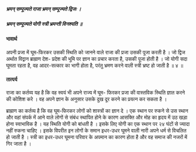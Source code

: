 ##### भ्रमन् सम्पूज्यते राजा भ्रमन् सम्पूज्यते द्विजः ।
##### भ्रमन् सम्पूज्यते योगी स्त्री भ्रमन्ती विनश्यति ॥

#### भावार्थ

अपनी प्रजा में घूम-फिरकर उसकी स्थिति को जानने वाले राजा की प्रजा उसकी पूजा करती है । जो द्विज अर्थात विद्वान ब्राह्मण देश- प्रदेश की भूमि पर ज्ञान का प्रचार करता है, उसकी पूजा होती है । जो योगी सदा घूमता रहता है, वह आदर-सत्कार का भागी होता है, परंतु भ्रमण करने वाली स्त्री भ्रष्ट हो जाती है ॥ ४ ॥

#### तात्पर्य

राजा का कर्तव्य यह है कि वह स्वयं भी अपने राज्य में घूम- फिरकर प्रजा की वास्तविक स्थिति ज्ञात करने की कोशिश करे । वह अपने ज्ञान के अनुसार उसके दुख दूर करने का प्रयत्न कर सकता है ।

ब्राह्मण का कर्तव्य है कि वह घूम-फिरकर लोगों को शास्त्रों का ज्ञान दे । एक स्थान पर रुकने से उस स्थान और वहां संपर्क में आने वाले लोगों से संबंध स्थापित होने के कारण आसक्ति और मोह का हृदय में उठ खड़ा होना स्वाभाविक है । यह स्थिति योगी को बांधती है । इसके लिए योगी का एक स्थान पर २४ घंटों से ज्यादा नहीं रुकना चाहिए । इसके विपरीत इन लोगों के समान इधर-उधर घूमने वाली नारी अपने धर्म से विचलित हो जाती है । स्त्री का इधर-उधर घूमना परिवार के अपमान का कारण होता है और वह समाज की नजरों में गिर जाता है ।